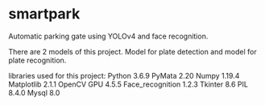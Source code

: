 # smartpark
Automatic parking gate using YOLOv4 and face recognition.

There are 2 models of this project. Model for plate detection and model for plate recognition.

libraries used for this project:
Python 3.6.9
PyMata 2.20
Numpy 1.19.4
Matplotlib 2.1.1
OpenCV GPU 4.5.5
Face_recognition 1.2.3
Tkinter 8.6
PIL 8.4.0
Mysql 8.0
